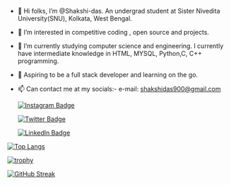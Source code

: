 - 👋 Hi folks, I’m @Shakshi-das. An undergrad student at Sister Nivedita University(SNU), Kolkata, West Bengal.
- 👀 I’m interested in competitive coding , open source and projects.
- 🌱 I’m currently studying computer science and engineering. I currently have intermediate knowledge in HTML, MYSQL, Python,C, C++ programming.
- 💞 Aspiring to be a full stack developer and learning on the go. 
- 📫 Can contact me at my socials:-
     e-mail: shakshidas900@gmail.com 
      
   [![Instagram Badge](https://img.shields.io/badge/Instagram-Profile-informational?style=flat&logo=instagram&logoColor=white&color=1CA2F1)](https://instagram.com/shakshi_raven?igshid=ZGUzMzM3NWJiOQ==) 
     
     [![Twitter Badge](https://img.shields.io/badge/Twitter-Profile-informational?style=flat&logo=twitter&logoColor=white&color=1CA2F1)](https://twitter.com/i_shakshi_)

     [![LinkedIn Badge](https://img.shields.io/badge/LinkedIn-Profile-informational?style=flat&logo=linkedin&logoColor=white&color=0D76A8)](https://www.linkedin.com/in/shakshi-das-03822a220/) 
<!---
Shakshi-das/Shakshi-das is a ✨ special ✨ repository because its `README.md` (this file) appears on your GitHub profile.
You can click the Preview link to take a look at your changes.
--->
[![Top Langs](https://github-readme-stats-git-masterrstaa-rickstaa.vercel.app/api/top-langs/?username=Shakshi-das)](https://github.com/Shakshi-das/github-readme-stats)


[![trophy](https://github-profile-trophy.vercel.app/?username=Shakshi-das&theme=tokyonight)](https://github.com/Shakshi-das/github-profile-trophy)


[![GitHub Streak](https://streak-stats.demolab.com/?user=Shakshi-das)](https://git.io/streak-stats)
